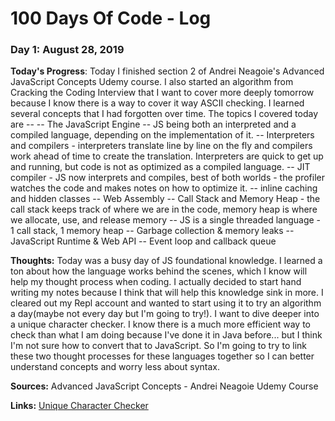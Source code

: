 # 100 Days Of Code - Log

### Day 1: August 28, 2019 

**Today's Progress**: Today I finished section 2 of Andrei Neagoie's Advanced JavaScript Concepts Udemy course. I also started an algorithm from Cracking the Coding Interview that I want to cover more deeply tomorrow because I know there is a way to cover it way ASCII checking. I learned several concepts that I had forgotten over time. The topics I covered today are -- 
-- The JavaScript Engine
-- JS being both an interpreted and a compiled language, depending on the implementation of it.
-- Interpreters and compilers - interpreters translate line by line on the fly and compilers work ahead of time to create the translation. Interpreters are quick to get up and running, but code is not as optimized as a compiled language.
-- JIT compiler - JS now interprets and compiles, best of both worlds - the profiler watches the code and makes notes on how to optimize it.
-- inline caching and hidden classes
-- Web Assembly
-- Call Stack and Memory Heap - the call stack keeps track of where we are in the code, memory heap is where we allocate, use, and release memory
-- JS is a single threaded language - 1 call stack, 1 memory heap
-- Garbage collection & memory leaks
-- JavaScript Runtime & Web API
-- Event loop and callback queue


**Thoughts:** Today was a busy day of JS foundational knowledge. I learned a ton about how the language works behind the scenes, which I know will help my thought process when coding. I actually decided to start hand writing my notes because I think that will help this knowledge sink in more. I cleared out my Repl account and wanted to start using it to try an algorithm a day(maybe not every day but I'm going to try!). I want to dive deeper into a unique character checker. I know there is a much more efficient way to check than what I am doing because I've done it in Java before... but I think I'm not sure how to convert that to JavaScript. So I'm going to try to link these two thought processes for these languages together so I can better understand concepts and worry less about syntax.

**Sources:**  Advanced JavaScript Concepts - Andrei Neagoie Udemy Course

**Links:** [Unique Character Checker](https://repl.it/@digidarkdev/Unique-Characters "Unique Character Checker")
